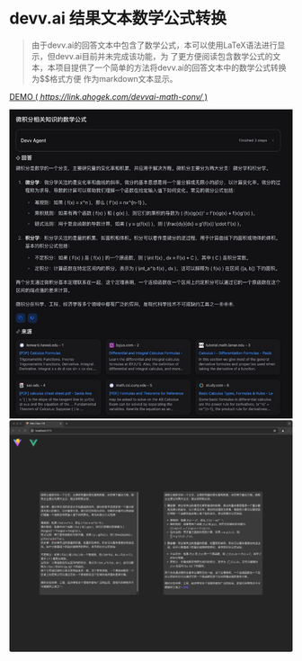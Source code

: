 # devv.ai 结果文本数学公式转换

> 由于devv.ai的回答文本中包含了数学公式，本可以使用LaTeX语法进行显示，但devv.ai目前并未完成该功能，为
> 了更方便阅读包含数学公式的文本，本项目提供了一个简单的方法将devv.ai的回答文本中的数学公式转换为$$格式方便
> 作为markdown文本显示。

[DEMO ( *https://link.ahogek.com/devvai-math-conv/* )](https://link.ahogek.com/devvai-math-conv/)

![demo_img](doc/img/img.png)
![demo_img2](doc/img/img2.png)
